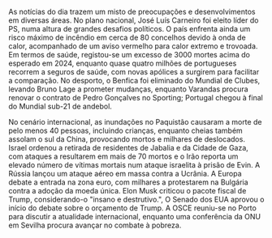 As notícias do dia trazem um misto de preocupações e desenvolvimentos em diversas áreas. No plano nacional, José Luís Carneiro foi eleito líder do PS, numa altura de grandes desafios políticos. O país enfrenta ainda um risco máximo de incêndio em cerca de 80 concelhos devido à onda de calor, acompanhado de um aviso vermelho para calor extremo e trovoada. Em termos de saúde, registou-se um excesso de 3000 mortes acima do esperado em 2024, enquanto quase quatro milhões de portugueses recorrem a seguros de saúde, com novas apólices a surgirem para facilitar a comparação. No desporto, o Benfica foi eliminado do Mundial de Clubes, levando Bruno Lage a prometer mudanças, enquanto Varandas procura renovar o contrato de Pedro Gonçalves no Sporting; Portugal chegou à final do Mundial sub-21 de andebol.

No cenário internacional, as inundações no Paquistão causaram a morte de pelo menos 40 pessoas, incluindo crianças, enquanto cheias também assolam o sul da China, provocando mortos e milhares de deslocados. Israel ordenou a retirada de residentes de Jabalia e da Cidade de Gaza, com ataques a resultarem em mais de 70 mortos e o Irão reporta um elevado número de vítimas mortais num ataque israelita à prisão de Evin. A Rússia lançou um ataque aéreo em massa contra a Ucrânia. A Europa debate a entrada na zona euro, com milhares a protestarem na Bulgária contra a adoção da moeda única. Elon Musk criticou o pacote fiscal de Trump, considerando-o "insano e destrutivo.", O Senado dos EUA aprovou o início do debate sobre o orçamento de Trump. A OSCE reuniu-se no Porto para discutir a atualidade internacional, enquanto uma conferência da ONU em Sevilha procura avançar no combate à pobreza.